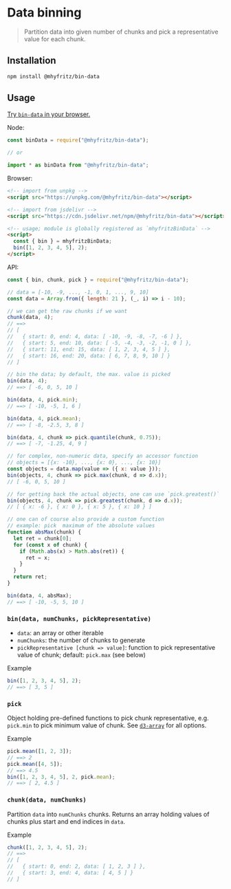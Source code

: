 # Data binning

> Partition data into given number of chunks and pick a representative value for each chunk.

## Installation

```bash
npm install @mhyfritz/bin-data
```

## Usage

[Try `bin-data` in your browser.](https://npm.runkit.com/@mhyfritz/bin-data)

Node:

```javascript
const binData = require("@mhyfritz/bin-data");

// or

import * as binData from "@mhyfritz/bin-data";
```

Browser:

```html
<!-- import from unpkg -->
<script src="https://unpkg.com/@mhyfritz/bin-data"></script>

<!-- import from jsdelivr -->
<script src="https://cdn.jsdelivr.net/npm/@mhyfritz/bin-data"></script>

<!-- usage; module is globally registered as `mhyfritzBinData` -->
<script>
  const { bin } = mhyfritzBinData;
  bin([1, 2, 3, 4, 5], 2);
</script>
```

API:

```javascript
const { bin, chunk, pick } = require("@mhyfritz/bin-data");

// data = [-10, -9, ..., -1, 0, 1, ..., 9, 10]
const data = Array.from({ length: 21 }, (_, i) => i - 10);

// we can get the raw chunks if we want
chunk(data, 4);
// ==>
// [
//   { start: 0, end: 4, data: [ -10, -9, -8, -7, -6 ] },
//   { start: 5, end: 10, data: [ -5, -4, -3, -2, -1, 0 ] },
//   { start: 11, end: 15, data: [ 1, 2, 3, 4, 5 ] },
//   { start: 16, end: 20, data: [ 6, 7, 8, 9, 10 ] }
// ]

// bin the data; by default, the max. value is picked
bin(data, 4);
// ==> [ -6, 0, 5, 10 ]

bin(data, 4, pick.min);
// ==> [ -10, -5, 1, 6 ]

bin(data, 4, pick.mean);
// ==> [ -8, -2.5, 3, 8 ]

bin(data, 4, chunk => pick.quantile(chunk, 0.75));
// ==> [ -7, -1.25, 4, 9 ]

// for complex, non-numeric data, specify an accessor function
// objects = [{x: -10}, ..., {x: 0}, ..., {x: 10}]
const objects = data.map(value => ({ x: value }));
bin(objects, 4, chunk => pick.max(chunk, d => d.x));
// [ -6, 0, 5, 10 ]

// for getting back the actual objects, one can use `pick.greatest()`
bin(objects, 4, chunk => pick.greatest(chunk, d => d.x));
// [ { x: -6 }, { x: 0 }, { x: 5 }, { x: 10 } ]

// one can of course also provide a custom function
// example: pick  maximum of the absolute values
function absMax(chunk) {
  let ret = chunk[0];
  for (const x of chunk) {
    if (Math.abs(x) > Math.abs(ret)) {
      ret = x;
    }
  }
  return ret;
}

bin(data, 4, absMax);
// ==> [ -10, -5, 5, 10 ]
```

### `bin(data, numChunks, pickRepresentative)`

- `data`: an array or other iterable
- `numChunks`: the number of chunks to generate
- `pickRepresentative [chunk => value]`: function to pick representative value of chunk; default: `pick.max` (see below)

Example

```javascript
bin([1, 2, 3, 4, 5], 2);
// ==> [ 3, 5 ]
```

### `pick`

Object holding pre-defined functions to pick chunk representative,
e.g. `pick.min` to pick minimum value of chunk.
See [`d3-array`](https://github.com/d3/d3-array/blob/09b8ff21742b365a7090e728120640fb45464637/README.md)
for all options.

Example

```javascript
pick.mean([1, 2, 3]);
// ==> 2
pick.mean([4, 5]);
// ==> 4.5
bin([1, 2, 3, 4, 5], 2, pick.mean);
// ==> [ 2, 4.5 ]
```

### `chunk(data, numChunks)`

Partition `data` into `numChunks` chunks. Returns an array holding values of chunks plus start
and end indices in `data`.

Example

```javascript
chunk([1, 2, 3, 4, 5], 2);
// ==>
// [
//   { start: 0, end: 2, data: [ 1, 2, 3 ] },
//   { start: 3, end: 4, data: [ 4, 5 ] }
// ]
```
